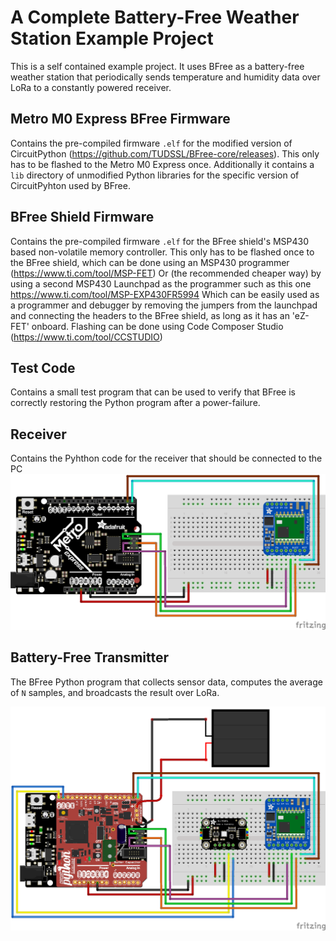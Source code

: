 # A Complete Battery-Free Weather Station Example Project

This is a self contained example project.
It uses BFree as a battery-free weather station that periodically sends temperature and humidity data over LoRa to a constantly powered receiver.


## Metro M0 Express BFree Firmware
Contains the pre-compiled firmware `.elf` for the modified version of CircuitPython (https://github.com/TUDSSL/BFree-core/releases).
This only has to be flashed to the Metro M0 Express once.
Additionally it contains a `lib` directory of unmodified Python libraries for the specific version of CircuitPyhton used by BFree.

## BFree Shield Firmware
Contains the pre-compiled firmware `.elf` for the BFree shield's MSP430 based non-volatile memory controller.
This only has to be flashed once to the BFree shield, which can be done using an MSP430 programmer (https://www.ti.com/tool/MSP-FET)
Or (the recommended cheaper way) by using a second MSP430 Launchpad as the programmer such as this one https://www.ti.com/tool/MSP-EXP430FR5994
Which can be easily used as a programmer and debugger by removing the jumpers from the launchpad and connecting the headers to the BFree shield, as long as it has an 'eZ-FET' onboard.
Flashing can be done using Code Composer Studio (https://www.ti.com/tool/CCSTUDIO)


## Test Code
Contains a small test program that can be used to verify that BFree is correctly restoring the Python program after a power-failure.

## Receiver
Contains the Pyhthon code for the receiver that should be connected to the PC
![Receiver](img/Receiver.png)

## Battery-Free Transmitter
The BFree Python program that collects sensor data, computes the average of `N` samples, and broadcasts the result over LoRa.

![Transmitter](img/Battery-Free-Transmitter-complete.png)

